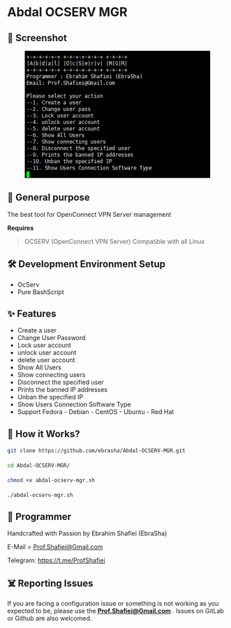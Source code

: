 # Abdal OCSERV MGR
## 👀 Screenshot
<p align="center"><img src="Screenshot.png?raw=true"></p>

 ## 💎 General purpose

The best tool for OpenConnect VPN Server management


**Requires**
> OCSERV (OpenConnect VPN Server)
> Compatible with all Linux
>
## 🛠️ Development Environment Setup
- OcServ
- Pure BashScript

## ✨ Features

- Create a user
- Change User Password 
- Lock user account
- unlock user account
- delete user account
- Show All Users
- Show connecting users
- Disconnect the specified user
- Prints the banned IP addresses
- Unban the specified IP
- Show Users Connection Software Type
- Support Fedora - Debian - CentOS - Ubuntu - Red Hat

## 📝️ How it Works?
```bash
git clone https://github.com/ebrasha/Abdal-OCSERV-MGR.git

cd Abdal-OCSERV-MGR/

chmod +x abdal-ocserv-mgr.sh
    
./abdal-ocserv-mgr.sh
```

## 🤵 Programmer
Handcrafted with Passion by Ebrahim Shafiei (EbraSha)

E-Mail = Prof.Shafiei@Gmail.com

Telegram: https://t.me/ProfShafiei



## ☠️ Reporting Issues

If you are facing a configuration issue or something is not working as you expected to be, please use the **Prof.Shafiei@Gmail.com** . Issues on GitLab  or Github are also welcomed.

